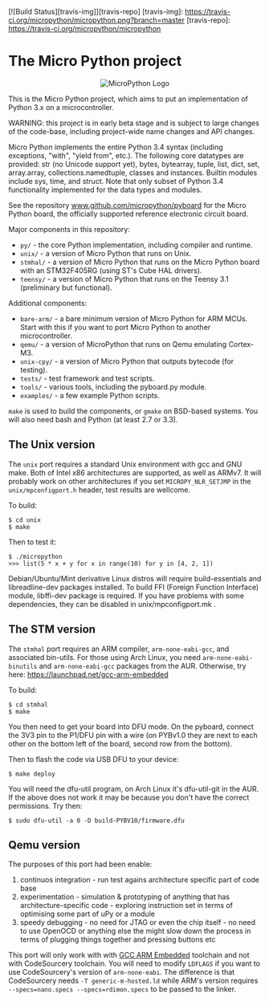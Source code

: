 [![Build Status][travis-img]][travis-repo]
[travis-img]:  https://travis-ci.org/micropython/micropython.png?branch=master
[travis-repo]: https://travis-ci.org/micropython/micropython

The Micro Python project
========================
<p align="center">
  <img src="https://raw2.github.com/micropython/micropython/master/logo/upython-with-micro.jpg" alt="MicroPython Logo"/>
</p>

This is the Micro Python project, which aims to put an implementation
of Python 3.x on a microcontroller.

WARNING: this project is in early beta stage and is subject to large
changes of the code-base, including project-wide name changes and API
changes.

Micro Python implements the entire Python 3.4 syntax (including exceptions,
"with", "yield from", etc.).  The following core datatypes are provided:
str (no Unicode support yet), bytes, bytearray, tuple, list, dict, set,
array.array, collections.namedtuple, classes and instances.  Builtin
modules include sys, time, and struct.  Note that only subset of
Python 3.4 functionality implemented for the data types and modules.

See the repository www.github.com/micropython/pyboard for the Micro
Python board, the officially supported reference electronic circuit board.

Major components in this repository:
- `py/` - the core Python implementation, including compiler and runtime.
- `unix/` - a version of Micro Python that runs on Unix.
- `stmhal/` - a version of Micro Python that runs on the Micro Python board
  with an STM32F405RG (using ST's Cube HAL drivers).
- `teensy/` - a version of Micro Python that runs on the Teensy 3.1
  (preliminary but functional).

Additional components:
- `bare-arm/` - a bare minimum version of Micro Python for ARM MCUs.  Start
  with this if you want to port Micro Python to another microcontroller.
- `qemu/` - a version of MicroPython that runs on Qemu emulating Cortex-M3.
- `unix-cpy/` - a version of Micro Python that outputs bytecode (for testing).
- `tests/` - test framework and test scripts.
- `tools/` - various tools, including the pyboard.py module.
- `examples/` - a few example Python scripts.

`make` is used to build the components, or `gmake` on BSD-based systems.
You will also need bash and Python (at least 2.7 or 3.3).

The Unix version
----------------

The `unix` port requires a standard Unix environment with gcc and GNU make.
Both of Intel x86 architectures are supported, as well as ARMv7. It will
probably work on other architectures if you set `MICROPY_NLR_SETJMP` in the
`unix/mpconfigport.h` header, test results are wellcome.

To build:

    $ cd unix
    $ make

Then to test it:

    $ ./micropython
    >>> list(5 * x + y for x in range(10) for y in [4, 2, 1])

Debian/Ubuntu/Mint derivative Linux distros will require build-essentials and
libreadline-dev packages installed. To build FFI (Foreign Function Interface)
module, libffi-dev package is required. If you have problems with some
dependencies, they can be disabled in unix/mpconfigport.mk .

The STM version
---------------

The `stmhal` port requires an ARM compiler, `arm-none-eabi-gcc`, and associated
bin-utils.  For those using Arch Linux, you need `arm-none-eabi-binutils` and
`arm-none-eabi-gcc` packages from the AUR.  Otherwise, try here:
https://launchpad.net/gcc-arm-embedded

To build:

    $ cd stmhal
    $ make

You then need to get your board into DFU mode.  On the pyboard, connect the
3V3 pin to the P1/DFU pin with a wire (on PYBv1.0 they are next to each other
on the bottom left of the board, second row from the bottom).

Then to flash the code via USB DFU to your device:

    $ make deploy

You will need the dfu-util program, on Arch Linux it's dfu-util-git in the
AUR.  If the above does not work it may be because you don't have the
correct permissions.  Try then:

    $ sudo dfu-util -a 0 -D build-PYBV10/firmware.dfu

Qemu version
------------

The purposes of this port had been enable:
  1. continuos integration
    - run test agains architecture specific part of code base
  2. experimentation
    - simulation & prototyping of anything that has architecture-specific code
    - exploring instruction set in terms of optimising some part of uPy or a
  module
  3. speedy debugging
    - no need for JTAG or even the chip itself
    - no need to use OpenOCD or anything else the might slow down the process in terms of plugging things together and pressing buttons etc

This port will only work with with [GCC ARM Embedded](launchpad.net/gcc-arm-embedded) toolchain and not with CodeSourcery toolchain. You will need to modify `LDFLAGS` if you want to use CodeSourcery's version of `arm-none-eabi`. The difference is that CodeSourcery needs `-T generic-m-hosted.ld` while ARM's version  requires `--specs=nano.specs --specs=rdimon.specs` to be passed to the linker.
